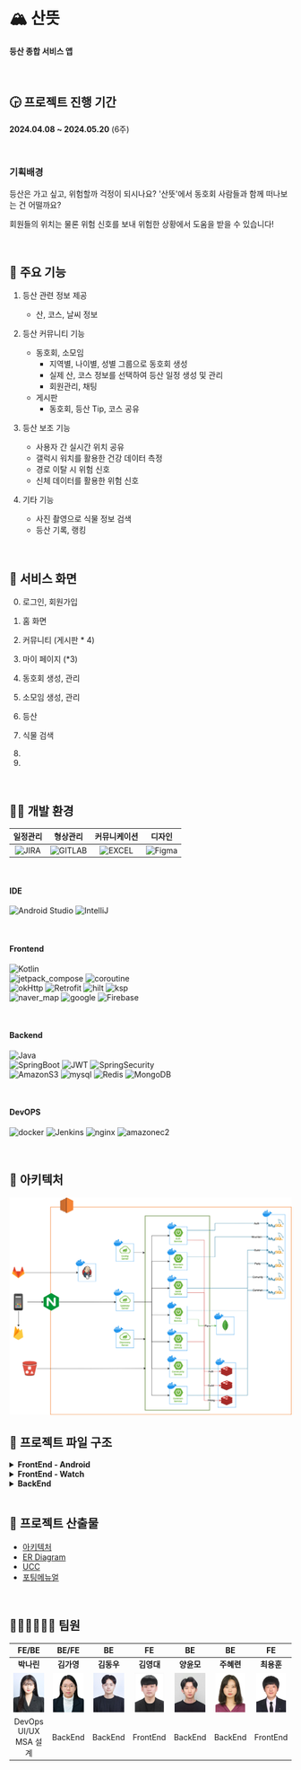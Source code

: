 # 🏔 산뜻

#### 등산 종합 서비스 앱

<br />

## 🕞 프로젝트 진행 기간
**2024.04.08 ~ 2024.05.20** (6주)

<br />

### 기획배경
등산은 가고 싶고, 위험할까 걱정이 되시나요?
'산뜻'에서 동호회 사람들과 함께 떠나보는 건 어떨까요?

회원들의 위치는 물론 위험 신호를 보내 위험한 상황에서 도움을 받을 수 있습니다!

<br />

## 💬 주요 기능
1. 등산 관련 정보 제공
    - 산, 코스, 날씨 정보

2. 등산 커뮤니티 기능
    - 동호회, 소모임
        - 지역별, 나이별, 성별 그룹으로 동호회 생성
        - 실제 산, 코스 정보를 선택하여 등산 일정 생성 및 관리
        - 회원관리, 채팅
    - 게시판
        - 동호회, 등산 Tip, 코스 공유

3. 등산 보조 기능
    - 사용자 간 실시간 위치 공유
    - 갤럭시 워치를 활용한 건강 데이터 측정
    - 경로 이탈 시 위험 신호
    - 신체 데이터를 활용한 위험 신호

4. 기타 기능
    - 사진 촬영으로 식물 정보 검색
    - 등산 기록, 랭킹


<br />

## 📱 서비스 화면

0. 로그인, 회원가입

0. 홈 화면

0. 커뮤니티 (게시판 * 4)

0. 마이 페이지 (*3)

0. 동호회 생성, 관리

0. 소모임 생성, 관리

0. 등산

0. 식물 검색

0. 

0. 


<br />

## 👩‍💻 개발 환경

<a name="item-three"></a>

|일정관리|형상관리|커뮤니케이션|디자인|
|:---:|:---:|:---:|:---:|
| ![JIRA](https://img.shields.io/badge/jira-0052CC?style=for-the-badge&logo=jirasoftware&logoColor=white) | ![GITLAB](https://img.shields.io/badge/gitlab-FC6D26?style=for-the-badge&logo=gitlab&logoColor=white) | ![EXCEL](https://img.shields.io/badge/googlesheets-34A853?style=for-the-badge&logo=notion&logoColor=white) | ![Figma](https://img.shields.io/badge/figma-%23F24E1E.svg?style=for-the-badge&logo=figma&logoColor=white) |


<br />


#### **IDE**

![Android Studio](https://img.shields.io/badge/android%20studio-346ac1?style=for-the-badge&logo=android%20studio&logoColor=white) ![IntelliJ](https://img.shields.io/badge/intellijidea-000000?style=for-the-badge&logo=intellijidea&logoColor=white)

<br />


#### **Frontend**
![Kotlin](https://img.shields.io/badge/kotlin-%237F52FF.svg?style=for-the-badge&logo=kotlin&logoColor=white)  
![jetpack_compose](https://img.shields.io/badge/jetpack_compose-4285F4?style=for-the-badge&logo=jetpackcompose&logoColor=white) ![coroutine](https://img.shields.io/badge/coroutine-8A9296?style=for-the-badge&logo=coroutine&logoColor=white)  
![okHttp](https://img.shields.io/badge/okHttp-009020?style=for-the-badge&logo=okHttp&logoColor=white) ![Retrofit](https://img.shields.io/badge/Retrofit-CC0000?style=for-the-badge&logo=Retrofit&logoColor=white)
![hilt](https://img.shields.io/badge/hilt-231F20?style=for-the-badge&logo=hilt&logoColor=white) ![ksp](https://img.shields.io/badge/ksp-ED8106?style=for-the-badge&logo=ksp&logoColor=white)  
![naver_map](https://img.shields.io/badge/naver_map-03C75A?style=for-the-badge&logo=naver&logoColor=white) ![google](https://img.shields.io/badge/google_map-4285F4?style=for-the-badge&logo=google&logoColor=white) ![Firebase](https://img.shields.io/badge/firebase-FFCA28?style=for-the-badge&logo=firebase&logoColor=white)

<br />


#### **Backend**

![Java](https://img.shields.io/badge/java-%23ED8B00.svg?style=for-the-badge&logo=openjdk&logoColor=white)  
![SpringBoot](https://img.shields.io/badge/springboot-6DB33F?style=for-the-badge&logo=springboot&logoColor=white) ![JWT](https://img.shields.io/badge/JWT-black?style=for-the-badge&logo=JSON%20web%20tokens) ![SpringSecurity](https://img.shields.io/badge/springsecurity-6DB33F?style=for-the-badge&logo=springsecurity&logoColor=white)  
![AmazonS3](https://img.shields.io/badge/AmazonS3-569A31?style=for-the-badge&logo=AmazonS3&logoColor=white) ![mysql](https://img.shields.io/badge/mysql-4479A1?style=for-the-badge&logo=mysql&logoColor=white) ![Redis](https://img.shields.io/badge/redis-DC382D?style=for-the-badge&logo=redis&logoColor=white) ![MongoDB](https://img.shields.io/badge/MongoDB-%234ea94b.svg?style=for-the-badge&logo=mongodb&logoColor=white)

<br />


#### **DevOPS**

![docker](https://img.shields.io/badge/docker-2496ED?style=for-the-badge&logo=docker&logoColor=white) ![Jenkins](https://img.shields.io/badge/Jenkins-D24939?style=for-the-badge&logo=Jenkins&logoColor=white) ![nginx](https://img.shields.io/badge/nginx-009639?style=for-the-badge&logo=nginx&logoColor=white) ![amazonec2](https://img.shields.io/badge/amazonec2-FF9900?style=for-the-badge&logo=amazonec2&logoColor=white)

<br />

## 🏢 아키텍처
<img src="./documents/산뜻_아키텍처.png" style="background-color: white;">



## 📂 프로젝트 파일 구조

<details>
<summary><b>FrontEnd - Android</b></summary>

```
📦santeut
 ┣ 📂data
 ┃ ┣ 📂apiservice
 ┃ ┃ ┣ 📜AuthApiService.kt
 ┃ ┃ ┣ 📜CommonApiService.kt
 ┃ ┃ ┣ 📜GuildApiService.kt
 ┃ ┃ ┣ 📜HikingApiService.kt
 ┃ ┃ ┣ 📜MountainApiService.kt
 ┃ ┃ ┣ 📜PartyApiService.kt
 ┃ ┃ ┣ 📜PlantIdApi.kt
 ┃ ┃ ┣ 📜PostApiService.kt
 ┃ ┃ ┣ 📜UserApiService.kt
 ┃ ┃ ┗ 📜WeatherApi.kt
 ┃ ┣ 📂di
 ┃ ┃ ┣ 📜AppModule.kt
 ┃ ┃ ┣ 📜RemoteModule.kt
 ┃ ┃ ┣ 📜RepositoryModule.kt
 ┃ ┃ ┗ 📜WebSocketClient.kt
 ┃ ┣ 📂model
 ┃ ┃ ┣ 📂request
 ┃ ┃ ┃ ┣ 📜CreateCommentRequest.kt
 ┃ ┃ ┃ ┣ 📜CreatePartyRequest.kt
 ┃ ┃ ┃ ┣ 📜CreatePostRequest.kt
 ┃ ┃ ┃ ┣ 📜EndHikingRequest.kt
 ┃ ┃ ┃ ┣ 📜FCMTokenRequest.kt
 ┃ ┃ ┃ ┣ 📜GuildRequest.kt
 ┃ ┃ ┃ ┣ 📜LoginRequest.kt
 ┃ ┃ ┃ ┣ 📜PartyIdRequest.kt
 ┃ ┃ ┃ ┣ 📜PlantIdentificationRequest.kt
 ┃ ┃ ┃ ┣ 📜SignUpRequest.kt
 ┃ ┃ ┃ ┣ 📜StartHikingRequest.kt
 ┃ ┃ ┃ ┗ 📜WebSocketSendMessageRequest.kt
 ┃ ┃ ┣ 📂response
 ┃ ┃ ┃ ┣ 📜AllcourseResponse.kt
 ┃ ┃ ┃ ┣ 📜ChatResponse.kt
 ┃ ┃ ┃ ┣ 📜CommentResponse.kt
 ┃ ┃ ┃ ┣ 📜CoursePostDetailResponse.kt
 ┃ ┃ ┃ ┣ 📜GuildResponse.kt
 ┃ ┃ ┃ ┣ 📜HikingResponse.kt
 ┃ ┃ ┃ ┣ 📜LocationData.kt
 ┃ ┃ ┃ ┣ 📜LoginResponse.kt
 ┃ ┃ ┃ ┣ 📜MountainResponse.kt
 ┃ ┃ ┃ ┣ 📜MyCourseResponse.kt
 ┃ ┃ ┃ ┣ 📜MyProfileResponse.kt
 ┃ ┃ ┃ ┣ 📜PartyCourseResponse.kt
 ┃ ┃ ┃ ┣ 📜PartyResponse.kt
 ┃ ┃ ┃ ┣ 📜PostResponse.kt
 ┃ ┃ ┃ ┣ 📜ReadPostResponse.kt
 ┃ ┃ ┃ ┣ 📜UserLocationDataResponse.kt
 ┃ ┃ ┃ ┗ 📜WebSocketMessageResponse.kt
 ┃ ┃ ┣ 📜ApiResult.kt
 ┃ ┃ ┗ 📜CustomResponse.kt
 ┃ ┣ 📂repository
 ┃ ┃ ┣ 📜AuthRepository.kt
 ┃ ┃ ┣ 📜AuthRepositoryImpl.kt
 ┃ ┃ ┣ 📜CommonRepository.kt
 ┃ ┃ ┣ 📜CommonRepositoryImpl.kt
 ┃ ┃ ┣ 📜GuildRepository.kt
 ┃ ┃ ┣ 📜GuildRepositoryImpl.kt
 ┃ ┃ ┣ 📜HikingRepository.kt
 ┃ ┃ ┣ 📜HikingRepositoryImpl.kt
 ┃ ┃ ┣ 📜MountainRepository.kt
 ┃ ┃ ┣ 📜MountainRepositoryImpl.kt
 ┃ ┃ ┣ 📜PartyRepository.kt
 ┃ ┃ ┣ 📜PartyRepositoryImpl.kt
 ┃ ┃ ┣ 📜PostRepository.kt
 ┃ ┃ ┣ 📜PostRepositoryImpl.kt
 ┃ ┃ ┣ 📜UserRepository.kt
 ┃ ┃ ┗ 📜UserRepositoryImpl.kt
 ┃ ┗ 📂util
 ┃ ┃ ┣ 📜AuthInterceptor.kt
 ┃ ┃ ┣ 📜CameraX.kt
 ┃ ┃ ┣ 📜CameraXFactory.kt
 ┃ ┃ ┣ 📜CameraXImpl.kt
 ┃ ┃ ┣ 📜RecordingInfo.kt
 ┃ ┃ ┣ 📜RecordingState.kt
 ┃ ┃ ┗ 📜SharedPreferencesUtil.kt
 ┣ 📂designsystem
 ┃ ┗ 📂theme
 ┃ ┃ ┣ 📜Color.kt
 ┃ ┃ ┣ 📜Theme.kt
 ┃ ┃ ┣ 📜Type.kt
 ┃ ┃ ┗ 📜Typography.kt
 ┣ 📂domain
 ┃ ┗ 📂usecase
 ┃ ┃ ┣ 📜CommonUseCase.kt
 ┃ ┃ ┣ 📜FCMTokenUseCase.kt
 ┃ ┃ ┣ 📜GuildUseCase.kt
 ┃ ┃ ┣ 📜HikingUseCase.kt
 ┃ ┃ ┣ 📜LoginUseCase.kt
 ┃ ┃ ┣ 📜MountainUseCase.kt
 ┃ ┃ ┣ 📜PartyUseCase.kt
 ┃ ┃ ┣ 📜PostUseCase.kt
 ┃ ┃ ┣ 📜SignUpUseCase.kt
 ┃ ┃ ┗ 📜UserUseCase.kt
 ┣ 📂ui
 ┃ ┣ 📂chat
 ┃ ┃ ┣ 📜ChatListScreen.kt
 ┃ ┃ ┣ 📜ChatScreen.kt
 ┃ ┃ ┣ 📜ChatViewModel.kt
 ┃ ┃ ┗ 📜Message.kt
 ┃ ┣ 📂community
 ┃ ┃ ┣ 📂common
 ┃ ┃ ┃ ┣ 📜CommentScreen.kt
 ┃ ┃ ┃ ┗ 📜ReadPostScreen.kt
 ┃ ┃ ┣ 📂course
 ┃ ┃ ┃ ┣ 📜CreateCoursePostScreen.kt
 ┃ ┃ ┃ ┣ 📜FindHikingHistory.kt
 ┃ ┃ ┃ ┣ 📜PostCourseScreen.kt
 ┃ ┃ ┃ ┗ 📜ReadCoursePostScreen.kt
 ┃ ┃ ┣ 📂guild
 ┃ ┃ ┃ ┗ 📜JoinGuildScreen.kt
 ┃ ┃ ┣ 📂party
 ┃ ┃ ┃ ┗ 📜JoinPartyScreen.kt
 ┃ ┃ ┣ 📂tips
 ┃ ┃ ┃ ┣ 📜CreateTipPostScreen.kt
 ┃ ┃ ┃ ┗ 📜PostTipsScreen.kt
 ┃ ┃ ┣ 📜CommonViewModel.kt
 ┃ ┃ ┣ 📜CommunityScreen.kt
 ┃ ┃ ┗ 📜PostViewModel.kt
 ┃ ┣ 📂guild
 ┃ ┃ ┣ 📜CreateGuildPostScreen.kt
 ┃ ┃ ┣ 📜CreateGuildScreen.kt
 ┃ ┃ ┣ 📜GuildApplyListScreen.kt
 ┃ ┃ ┣ 📜GuildCommunityScreen.kt
 ┃ ┃ ┣ 📜GuildInfoScreen.kt
 ┃ ┃ ┣ 📜GuildMemberListScreen.kt
 ┃ ┃ ┣ 📜GuildPostDetailScreen.kt
 ┃ ┃ ┣ 📜GuildRankingScreen.kt
 ┃ ┃ ┣ 📜GuildScreen.kt
 ┃ ┃ ┣ 📜GuildViewModel.kt
 ┃ ┃ ┣ 📜MyGuildListScreen.kt
 ┃ ┃ ┣ 📜MyGuildScreen.kt
 ┃ ┃ ┗ 📜UpdateGuildScreen.kt
 ┃ ┣ 📂home
 ┃ ┃ ┣ 📜HomeScreen.kt
 ┃ ┃ ┗ 📜HomeViewModel.kt
 ┃ ┣ 📂landing
 ┃ ┃ ┣ 📜LandingScreen.kt
 ┃ ┃ ┣ 📜UserState.kt
 ┃ ┃ ┗ 📜UserViewModel.kt
 ┃ ┣ 📂login
 ┃ ┃ ┣ 📜LoginEvent.kt
 ┃ ┃ ┣ 📜LoginScreen.kt
 ┃ ┃ ┗ 📜LoginViewModel.kt
 ┃ ┣ 📂map
 ┃ ┃ ┣ 📜LocationModule.kt
 ┃ ┃ ┣ 📜MapScreen.kt
 ┃ ┃ ┣ 📜MapViewModel.kt
 ┃ ┃ ┣ 📜PlantViewModel.kt
 ┃ ┃ ┗ 📜SearchPlant.kt
 ┃ ┣ 📂mountain
 ┃ ┃ ┣ 📜MountainListScreen.kt
 ┃ ┃ ┣ 📜MountainScreen.kt
 ┃ ┃ ┗ 📜MountainViewModel.kt
 ┃ ┣ 📂mypage
 ┃ ┃ ┣ 📜MyHikingScreen.kt
 ┃ ┃ ┣ 📜MyPageScreen.kt
 ┃ ┃ ┣ 📜MyProfileScreen.kt
 ┃ ┃ ┣ 📜MyScheduleScreen.kt
 ┃ ┃ ┗ 📜UserViewModel.kt
 ┃ ┣ 📂navigation
 ┃ ┃ ┣ 📂bottom
 ┃ ┃ ┃ ┣ 📜BottomNavBar.kt
 ┃ ┃ ┃ ┣ 📜CommunityNavGraph.kt
 ┃ ┃ ┃ ┣ 📜GuildNavGraph.kt
 ┃ ┃ ┃ ┣ 📜HomeNavGraph.kt
 ┃ ┃ ┃ ┣ 📜MapNavGraph.kt
 ┃ ┃ ┃ ┣ 📜MountainNavGraph.kt
 ┃ ┃ ┃ ┗ 📜MyPageNavGraph.kt
 ┃ ┃ ┣ 📂top
 ┃ ┃ ┃ ┣ 📜TopBar.kt
 ┃ ┃ ┃ ┗ 📜TopNavGraph.kt
 ┃ ┃ ┣ 📜SanteutNavGraph.kt
 ┃ ┃ ┗ 📜UnAuthNavGraph.kt
 ┃ ┣ 📂noti
 ┃ ┃ ┗ 📜NotiScreen.kt
 ┃ ┣ 📂party
 ┃ ┃ ┣ 📜InputPartyInfoScreen.kt
 ┃ ┃ ┣ 📜MyPartyListScreen.kt
 ┃ ┃ ┣ 📜PartyViewModel.kt
 ┃ ┃ ┗ 📜SelectedMountain.kt
 ┃ ┣ 📂signup
 ┃ ┃ ┣ 📜SIgnUpEvent.kt
 ┃ ┃ ┣ 📜SignUpScreen.kt
 ┃ ┃ ┗ 📜SignUpViewModel.kt
 ┃ ┗ 📂wearable
 ┃ ┃ ┗ 📜WearableViewModel.kt
 ┣ 📜MainActivity.kt
 ┣ 📜MainApplication.kt
 ┣ 📜MyFirebaseMessagingService.kt
 ┗ 📜SanteutApp.kt
```

</details>

<details>
<summary><b>FrontEnd - Watch</b></summary>

```
📦santeut
 ┣ 📂data
 ┃ ┣ 📜ExerciseClientKtx.kt
 ┃ ┣ 📜ExerciseClientManager.kt
 ┃ ┗ 📜HealthServicesRepository.kt
 ┣ 📂design
 ┃ ┗ 📂theme
 ┃ ┃ ┗ 📜Theme.kt
 ┣ 📂di
 ┃ ┣ 📜BindService.kt
 ┃ ┣ 📜MainModule.kt
 ┃ ┗ 📜ServiceModule.kt
 ┣ 📂service
 ┃ ┣ 📜ExerciseLogger.kt
 ┃ ┣ 📜ExerciseNotificationManager.kt
 ┃ ┣ 📜ExerciseService.kt
 ┃ ┣ 📜ExerciseServiceMonitor.kt
 ┃ ┗ 📜ExerciseState.kt
 ┣ 📂ui
 ┃ ┣ 📂health
 ┃ ┃ ┣ 📜HealthScreen.kt
 ┃ ┃ ┣ 📜HealthScreenState.kt
 ┃ ┃ ┗ 📜HealthViewModel.kt
 ┃ ┣ 📂main
 ┃ ┃ ┣ 📜MainScreen.kt
 ┃ ┃ ┗ 📜MainViewModel.kt
 ┃ ┣ 📂map
 ┃ ┃ ┗ 📜MapScreen.kt
 ┃ ┣ 📜HealthDataViewModel.kt
 ┃ ┗ 📜WearableModule.kt
 ┣ 📜MainActivity.kt
 ┣ 📜MainApplication.kt
 ┗ 📜SanteutApp.kt
```

</details>

<details>
<summary><b>BackEnd</b></summary>

```
📦gateway
 ┣ 📂authorize
 ┃ ┗ 📜AuthorizationToken.java
 ┣ 📂filter
 ┃ ┣ 📜CustomFilter.java
 ┃ ┗ 📜GlobalFilter.java
 ┗ 📜GatewayApplication.java
 ```

```
📦auth
 ┣ 📂common
 ┃ ┣ 📂exception
 ┃ ┃ ┣ 📜ApiExceptionController.java
 ┃ ┃ ┗ 📜DataNotFoundException.java
 ┃ ┣ 📂jwt
 ┃ ┃ ┣ 📜JwtFilter.java
 ┃ ┃ ┗ 📜JwtTokenProvider.java
 ┃ ┣ 📂response
 ┃ ┃ ┣ 📜BasicResponse.java
 ┃ ┃ ┣ 📜ErrorResponse.java
 ┃ ┃ ┣ 📜PagingResponse.java
 ┃ ┃ ┗ 📜ResponseCode.java
 ┃ ┣ 📂userDetail
 ┃ ┃ ┗ 📜CustomUserDetailsService.java
 ┃ ┗ 📂util
 ┃ ┃ ┗ 📜ResponseUtil.java
 ┣ 📂config
 ┃ ┣ 📜CorsConfig.java
 ┃ ┣ 📜RedisConfig.java
 ┃ ┣ 📜S3Config.java
 ┃ ┗ 📜SecurityConfig.java
 ┣ 📂controller
 ┃ ┣ 📜AuthController.java
 ┃ ┗ 📜UserController.java
 ┣ 📂dto
 ┃ ┣ 📂request
 ┃ ┃ ┣ 📜HikingRecordRequest.java
 ┃ ┃ ┣ 📜PartyMemberInfoRequest.java
 ┃ ┃ ┣ 📜SignInRequestDto.java
 ┃ ┃ ┣ 📜SignUpRequestDto.java
 ┃ ┃ ┣ 📜UpdatePasswordRequest.java
 ┃ ┃ ┣ 📜UpdateProfileImageRequest.java
 ┃ ┃ ┗ 📜UpdateProfileRequest.java
 ┃ ┗ 📂response
 ┃ ┃ ┣ 📜GetMountainRecordResponse.java
 ┃ ┃ ┣ 📜GetMypageProfileResponse.java
 ┃ ┃ ┣ 📜GetPartyMemberInfoResponse.java
 ┃ ┃ ┣ 📜GetUserInfoResponse.java
 ┃ ┃ ┣ 📜GetUserLevelResponse.java
 ┃ ┃ ┣ 📜JwtTokenResponseDto.java
 ┃ ┃ ┗ 📜SignInResponse.java
 ┣ 📂entity
 ┃ ┣ 📜Image.java
 ┃ ┣ 📜RefreshToken.java
 ┃ ┗ 📜UserEntity.java
 ┣ 📂feign
 ┣ 📂repository
 ┃ ┣ 📜RefreshTokenRepository.java
 ┃ ┗ 📜UserRepository.java
 ┣ 📂service
 ┃ ┣ 📂implementation
 ┃ ┃ ┣ 📜AuthServiceImpl.java
 ┃ ┃ ┗ 📜UserServiceImpl.java
 ┃ ┣ 📜AuthService.java
 ┃ ┗ 📜UserService.java
 ┣ 📂util
 ┃ ┣ 📜AgeUtil.java
 ┃ ┣ 📜ImageUtil.java
 ┃ ┗ 📜LevelUtil.java
 ┗ 📜AuthApplication.java
```

```
📦guild
 ┣ 📂common
 ┃ ┣ 📂exception
 ┃ ┃ ┣ 📜AccessDeniedException.java
 ┃ ┃ ┣ 📜ApiExceptionController.java
 ┃ ┃ ┣ 📜CategoryNotFoundException.java
 ┃ ┃ ┣ 📜DataNotFoundException.java
 ┃ ┃ ┗ 📜FeignClientException.java
 ┃ ┣ 📂response
 ┃ ┃ ┣ 📜BasicResponse.java
 ┃ ┃ ┣ 📜ErrorResponse.java
 ┃ ┃ ┣ 📜PagingResponse.java
 ┃ ┃ ┗ 📜ResponseCode.java
 ┃ ┗ 📂util
 ┃ ┃ ┗ 📜ResponseUtil.java
 ┣ 📂config
 ┃ ┣ 📜RedisConfig.java
 ┃ ┗ 📜S3Config.java
 ┣ 📂controller
 ┃ ┣ 📜GuildController.java
 ┃ ┣ 📜GuildPostController.java
 ┃ ┣ 📜GuildUserController.java
 ┃ ┗ 📜RankController.java
 ┣ 📂dto
 ┃ ┣ 📂request
 ┃ ┃ ┣ 📜CreateGuildRequest.java
 ┃ ┃ ┣ 📜GuildPostUpdateRequestDto.java
 ┃ ┃ ┣ 📜PatchGuildInfoRequest.java
 ┃ ┃ ┗ 📜PostCreateRequestDto.java
 ┃ ┗ 📂response
 ┃ ┃ ┣ 📜ApplyGuildListResponse.java
 ┃ ┃ ┣ 📜GetDetailGuildResponse.java
 ┃ ┃ ┣ 📜GetGuildListResponse.java
 ┃ ┃ ┣ 📜GetMyGuildResponse.java
 ┃ ┃ ┣ 📜GuildMemberListResponse.java
 ┃ ┃ ┣ 📜PartyMemberInfo.java
 ┃ ┃ ┣ 📜PostListResponseDto.java
 ┃ ┃ ┣ 📜PostReadResponseDto.java
 ┃ ┃ ┣ 📜RankMembersInfoResponse.java
 ┃ ┃ ┣ 📜RankUserInfo.java
 ┃ ┃ ┣ 📜SearchGuildListResponse.java
 ┃ ┃ ┣ 📜SearchGuildNameListResponse.java
 ┃ ┃ ┗ 📜UserInfoResponse.java
 ┣ 📂entity
 ┃ ┣ 📜BaseEntity.java
 ┃ ┣ 📜CategoryEntity.java
 ┃ ┣ 📜GuildEntity.java
 ┃ ┣ 📜GuildPostEntity.java
 ┃ ┣ 📜GuildRequestEntity.java
 ┃ ┣ 📜GuildUserEntity.java
 ┃ ┣ 📜Image.java
 ┃ ┗ 📜RegionEntity.java
 ┣ 📂feign
 ┃ ┣ 📂dto
 ┃ ┃ ┣ 📜AlarmRequestDto.java
 ┃ ┃ ┣ 📜CommentFeignDto.java
 ┃ ┃ ┣ 📜CommentListFeignDto.java
 ┃ ┃ ┣ 📜PartyMemberInfoRequest.java
 ┃ ┃ ┣ 📜PartyMemberInfoResponse.java
 ┃ ┃ ┗ 📜UserInfoFeignDto.java
 ┃ ┣ 📜AuthClient.java
 ┃ ┣ 📜CommonClient.java
 ┃ ┣ 📜FeignResponseDto.java
 ┃ ┗ 📜UserFeign.java
 ┣ 📂repository
 ┃ ┣ 📜CategoryRepository.java
 ┃ ┣ 📜GuildPostRepository.java
 ┃ ┣ 📜GuildRepository.java
 ┃ ┣ 📜GuildRequestRepository.java
 ┃ ┣ 📜GuildUserRepository.java
 ┃ ┗ 📜RegionRepository.java
 ┣ 📂service
 ┃ ┣ 📂implementation
 ┃ ┃ ┣ 📜GuildServiceImpl.java
 ┃ ┃ ┣ 📜GuildUserServiceImpl.java
 ┃ ┃ ┣ 📜PostServiceImpl.java
 ┃ ┃ ┗ 📜RankServiceImpl.java
 ┃ ┣ 📜GuildService.java
 ┃ ┣ 📜GuildUserService.java
 ┃ ┣ 📜PostService.java
 ┃ ┗ 📜RankService.java
 ┣ 📂util
 ┃ ┣ 📜ImageUtil.java
 ┃ ┗ 📜RegionUtil.java
 ┗ 📜GuildApplication.java
```  
```
📦mountain
 ┣ 📂common
 ┃ ┣ 📂config
 ┃ ┣ 📂exception
 ┃ ┃ ┣ 📜ApiExceptionController.java
 ┃ ┃ ┗ 📜NotFoundException.java
 ┃ ┣ 📂response
 ┃ ┃ ┣ 📜BasicResponse.java
 ┃ ┃ ┣ 📜ErrorResponse.java
 ┃ ┃ ┣ 📜PagingDataResponse.java
 ┃ ┃ ┗ 📜PagingResponse.java
 ┃ ┗ 📂util
 ┃ ┃ ┣ 📜GeometryUtils.java
 ┃ ┃ ┗ 📜ResponseUtil.java
 ┣ 📂controller
 ┃ ┗ 📜MountainController.java
 ┣ 📂dto
 ┃ ┣ 📂request
 ┃ ┃ ┗ 📜PartyTrackDataReginRequest.java
 ┃ ┗ 📂response
 ┃ ┃ ┣ 📜AllCourseResponse.java
 ┃ ┃ ┣ 📜CourseCoordResponseDto.java
 ┃ ┃ ┣ 📜CourseInfoResponseDto.java
 ┃ ┃ ┣ 📜LocationData.java
 ┃ ┃ ┣ 📜MountainDetailResponseDto.java
 ┃ ┃ ┣ 📜MountainInfoResponseDto.java
 ┃ ┃ ┣ 📜MountainSearchResponseDto.java
 ┃ ┃ ┣ 📜PartyCourseResponse.java
 ┃ ┃ ┗ 📜SearchResultResponse.java
 ┣ 📂entity
 ┃ ┣ 📜CourseEntity.java
 ┃ ┗ 📜MountainEntity.java
 ┣ 📂feign
 ┣ 📂repository
 ┃ ┣ 📜CourseRepository.java
 ┃ ┗ 📜MountainRepository.java
 ┣ 📂service
 ┃ ┣ 📜CourseService.java
 ┃ ┣ 📜CourseServiceImpl.java
 ┃ ┣ 📜MountainService.java
 ┃ ┗ 📜MountainServiceImpl.java
 ┗ 📜MountainApplication.java
```  
```
📦party
 ┣ 📂common
 ┃ ┣ 📂config
 ┃ ┃ ┣ 📜ChattingHandshakeInterceptor.java
 ┃ ┃ ┣ 📜FeignConfiguration.java
 ┃ ┃ ┣ 📜MyWebSocketHandler.java
 ┃ ┃ ┣ 📜QueryDslConfig.java
 ┃ ┃ ┣ 📜RedisConfig.java
 ┃ ┃ ┗ 📜WebSocketConfig.java
 ┃ ┣ 📂exception
 ┃ ┃ ┣ 📜AccessDeniedException.java
 ┃ ┃ ┣ 📜AlreadyJoinedException.java
 ┃ ┃ ┣ 📜ApiExceptionController.java
 ┃ ┃ ┣ 📜DataMismatchException.java
 ┃ ┃ ┣ 📜DataNotFoundException.java
 ┃ ┃ ┣ 📜FeignException.java
 ┃ ┃ ┣ 📜PartyExpiredException.java
 ┃ ┃ ┗ 📜PartyNotStartedException.java
 ┃ ┣ 📂response
 ┃ ┃ ┣ 📜BasicResponse.java
 ┃ ┃ ┣ 📜ErrorResponse.java
 ┃ ┃ ┣ 📜PagingDataResponse.java
 ┃ ┃ ┗ 📜PagingResponse.java
 ┃ ┣ 📂util
 ┃ ┃ ┣ 📜CollectionIdGenerator.java
 ┃ ┃ ┣ 📜GeometryUtils.java
 ┃ ┃ ┗ 📜ResponseUtil.java
 ┃ ┗ 📜HealthCheckController.java
 ┣ 📂controller
 ┃ ┣ 📜ChatController.java
 ┃ ┣ 📜HikingController.java
 ┃ ┣ 📜PartyController.java
 ┃ ┗ 📜PartyUserController.java
 ┣ 📂dto
 ┃ ┣ 📂chatting
 ┃ ┃ ┣ 📜ChatMessage.java
 ┃ ┃ ┣ 📜ChatMessageRequest.java
 ┃ ┃ ┣ 📜ChatMessageResponse.java
 ┃ ┃ ┗ 📜SocketDto.java
 ┃ ┣ 📂request
 ┃ ┃ ┣ 📜CreatePartyRequestDto.java
 ┃ ┃ ┣ 📜HikingEnterRequest.java
 ┃ ┃ ┣ 📜HikingExitRequest.java
 ┃ ┃ ┣ 📜HikingRecordRequest.java
 ┃ ┃ ┣ 📜HikingRecordRequestInterface.java
 ┃ ┃ ┣ 📜HikingSafetyRequest.java
 ┃ ┃ ┣ 📜LocationData.java
 ┃ ┃ ┣ 📜ModifyPartyRequestDto.java
 ┃ ┃ ┗ 📜TrackData.java
 ┃ ┗ 📂response
 ┃ ┃ ┣ 📜ChatMessageListResponse.java
 ┃ ┃ ┣ 📜ChatRoomListResponse.java
 ┃ ┃ ┣ 📜GetPartyUserIdResponse.java
 ┃ ┃ ┣ 📜HikingRecordResponse.java
 ┃ ┃ ┣ 📜HikingStartResponse.java
 ┃ ┃ ┣ 📜PartyByYearMonthResponse.java
 ┃ ┃ ┣ 📜PartyInfoResponseDto.java
 ┃ ┃ ┣ 📜PartyWithPartyUserIdResponse.java
 ┃ ┃ ┗ 📜SelectedCourseResponse.java
 ┣ 📂entity
 ┃ ┣ 📜BaseEntity.java
 ┃ ┣ 📜Party.java
 ┃ ┗ 📜PartyUser.java
 ┣ 📂feign
 ┃ ┣ 📂dto
 ┃ ┃ ┣ 📂request
 ┃ ┃ ┃ ┣ 📜CommonHikingStartFeignRequest.java
 ┃ ┃ ┃ ┣ 📜GetPartyMemberInfoRequest.java
 ┃ ┃ ┃ ┣ 📜HikingRecordRequest.java
 ┃ ┃ ┃ ┣ 📜HikingTrackSaveFeignRequestDto.java
 ┃ ┃ ┃ ┣ 📜MountainCourseFeignRequest.java
 ┃ ┃ ┃ ┗ 📜PartyTrackDataFeginRequest.java
 ┃ ┃ ┗ 📂response
 ┃ ┃ ┃ ┣ 📜FeignResponseDto.java
 ┃ ┃ ┃ ┣ 📜GetPartyMemberInfoResponse.java
 ┃ ┃ ┃ ┣ 📜GuildInfoFeignResponseDto.java
 ┃ ┃ ┃ ┣ 📜HikingTrackResponse.java
 ┃ ┃ ┃ ┗ 📜UserInfoFeignResponseDto.java
 ┃ ┣ 📜FeignResponseDto.java
 ┃ ┣ 📜GuildAccessUtil.java
 ┃ ┣ 📜GuildClient.java
 ┃ ┣ 📜HikingAuthClient.java
 ┃ ┣ 📜HikingCommonClient.java
 ┃ ┣ 📜HikingMountainClient.java
 ┃ ┣ 📜JwtTokenFilter.java
 ┃ ┣ 📜JwtTokenInterceptor.java
 ┃ ┣ 📜UserInfoAccessUtil.java
 ┃ ┗ 📜UserInfoClient.java
 ┣ 📂repository
 ┃ ┣ 📜ChatMessageRepository.java
 ┃ ┣ 📜PartyRepository.java
 ┃ ┣ 📜PartyRepositoryCustom.java
 ┃ ┣ 📜PartyRepositoryImpl.java
 ┃ ┣ 📜PartyUserRepository.java
 ┃ ┗ 📜RoomRepository.java
 ┣ 📂service
 ┃ ┣ 📜ChatService.java
 ┃ ┣ 📜ChatServiceImpl.java
 ┃ ┣ 📜HikingService.java
 ┃ ┣ 📜PartyService.java
 ┃ ┣ 📜PartyServiceImpl.java
 ┃ ┣ 📜PartyUserService.java
 ┃ ┗ 📜PartyUserServiceImpl.java
 ┣ 📂vo
 ┃ ┗ 📜Room.java
 ┗ 📜PartyApplication.java
```  
</details>

<br />

## 📑 프로젝트 산출물
- [아키텍처](./documents/산뜻_아키텍처.png)
- [ER Diagram](./documents/산뜻_ERD.png)
- [UCC](https://youtu.be/j2zv7wjKVw4)
- [포팅메뉴얼](./exec/)

<br />

## 👨‍👨‍👧👨‍👨‍👧 팀원
|FE/BE|BE/FE|BE|FE|BE|BE|FE|
|:---:|:---:|:---:|:---:|:---:|:---:|:---:|
|**박나린**|**김가영**|**김동우**|**김영대**|**양윤모**|**주혜련**|**최용훈**|
|<img src="./documents/member/박나린.jpg" style="height: 70px">|<img src="./documents/member/김가영.jpg" style="height: 70px">|<img src="./documents/member/김동우.jpg" style="height: 70px">|<img src="./documents/member/김영대.jpg" style="height: 70px">|<img src="./documents/member/양윤모.jpg" style="height: 70px">|<img src="./documents/member/주혜련.jpg" style="height: 70px">|<img src="./documents/member/최용훈.jpg" style="height: 70px">|
| DevOps <br/> UI/UX <br/> MSA 설계 | BackEnd | BackEnd | FrontEnd | BackEnd | BackEnd | FrontEnd |
